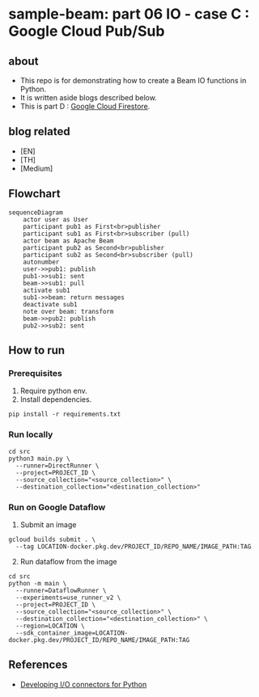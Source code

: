 # sample-beam: part 06 IO - case C : Google Cloud Pub/Sub

## about

- This repo is for demonstrating how to create a Beam IO functions in Python.
- It is written aside blogs described below.
- This is part D : [Google Cloud Firestore](https://firebase.google.com/docs/firestore).

## blog related

- [EN] []()
- [TH] []()
- [Medium] []()

## Flowchart

```mermaid
sequenceDiagram
    actor user as User
    participant pub1 as First<br>publisher
    participant sub1 as First<br>subscriber (pull)
    actor beam as Apache Beam
    participant pub2 as Second<br>publisher
    participant sub2 as Second<br>subscriber (pull)
    autonumber
    user->>pub1: publish
    pub1->>sub1: sent
    beam->>sub1: pull
    activate sub1
    sub1->>beam: return messages
    deactivate sub1
    note over beam: transform
    beam->>pub2: publish
    pub2->>sub2: sent
```

## How to run

### Prerequisites

1. Require python env.
2. Install dependencies.

```shell
pip install -r requirements.txt
```

### Run locally

```shell
cd src
python3 main.py \
  --runner=DirectRunner \
  --project=PROJECT_ID \
  --source_collection="<source_collection>" \
  --destination_collection="<destination_collection>"
```

### Run on Google Dataflow

1. Submit an image

```shell
gcloud builds submit . \
  --tag LOCATION-docker.pkg.dev/PROJECT_ID/REPO_NAME/IMAGE_PATH:TAG
```

2. Run dataflow from the image

```shell
cd src
python -m main \
  --runner=DataflowRunner \
  --experiments=use_runner_v2 \
  --project=PROJECT_ID \
  --source_collection="<source_collection>" \
  --destination_collection="<destination_collection>" \
  --region=LOCATION \
  --sdk_container_image=LOCATION-docker.pkg.dev/PROJECT_ID/REPO_NAME/IMAGE_PATH:TAG
```

## References

- [Developing I/O connectors for Python](https://beam.apache.org/documentation/io/developing-io-python/#implementing-the-boundedsource-subclass)
